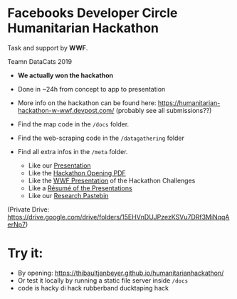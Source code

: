 # Facebooks Developer Circle Humanitarian Hackathon
Task and support by **WWF**.


Teamn DataCats 2019

- **We actually won the hackathon**
- Done in ~24h from concept to app to presentation
- More info on the hackathon can be found here: https://humanitarian-hackathon-w-wwf.devpost.com/ (probably see all submissions??)

- Find the map code in the `/docs` folder.
- Find the web-scraping code in the `/datagathering` folder
- Find all extra infos in the `/meta` folder.
  - Like our [Presentation](meta/DataCatsPitch.pdf)
  - Like the [Hackathon Opening PDF](meta/opening.pdf)
  - Like the [WWF Presentation](meta/WWF_Berlin_Hackathon_140619.pdf) of the Hackathon Challenges
  - Like a [Résumé of the Presentations](meta/Humanitarian-Hackathon-Resume.pdf)
  - Like our [Research Pastebin](meta/[DataCats]InformationDocument.pdf)
  
(Private Drive: https://drive.google.com/drive/folders/15EHVnDUJPzezKSVu7DRf3MiNqqAerNp7)

# Try it:
- By opening: https://thibaultjanbeyer.github.io/humanitarianhackathon/
- Or test it locally by running a static file server inside `/docs`
- code is hacky di hack rubberband ducktaping hack
